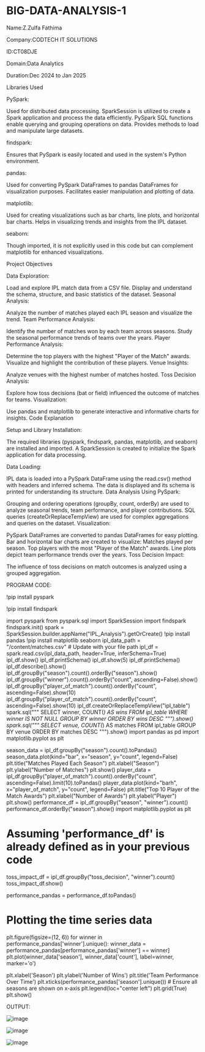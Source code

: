 # BIG-DATA-ANALYSIS-1


Name:Z.Zulfa Fathima

Company:CODTECH IT SOLUTIONS

ID:CT08DJE

Domain:Data Analytics

Duration:Dec 2024 to Jan 2025



Libraries Used

PySpark:

Used for distributed data processing.
SparkSession is utilized to create a Spark application and process the data efficiently.
PySpark SQL functions enable querying and grouping operations on data.
Provides methods to load and manipulate large datasets.

findspark:

Ensures that PySpark is easily located and used in the system's Python environment.

pandas:

Used for converting PySpark DataFrames to pandas DataFrames for visualization purposes.
Facilitates easier manipulation and plotting of data.

matplotlib:

Used for creating visualizations such as bar charts, line plots, and horizontal bar charts.
Helps in visualizing trends and insights from the IPL dataset.

seaborn:

Though imported, it is not explicitly used in this code but can complement matplotlib for enhanced visualizations.

Project Objectives

Data Exploration:

Load and explore IPL match data from a CSV file.
Display and understand the schema, structure, and basic statistics of the dataset.
Seasonal Analysis:

Analyze the number of matches played each IPL season and visualize the trend.
Team Performance Analysis:

Identify the number of matches won by each team across seasons.
Study the seasonal performance trends of teams over the years.
Player Performance Analysis:

Determine the top players with the highest "Player of the Match" awards.
Visualize and highlight the contribution of these players.
Venue Insights:

Analyze venues with the highest number of matches hosted.
Toss Decision Analysis:

Explore how toss decisions (bat or field) influenced the outcome of matches for teams.
Visualization:

Use pandas and matplotlib to generate interactive and informative charts for insights.
Code Explanation


Setup and Library Installation:

The required libraries (pyspark, findspark, pandas, matplotlib, and seaborn) are installed and imported.
A SparkSession is created to initialize the Spark application for data processing.

Data Loading:

IPL data is loaded into a PySpark DataFrame using the read.csv() method with headers and inferred schema.
The data is displayed and its schema is printed for understanding its structure.
Data Analysis Using PySpark:

Grouping and ordering operations (groupBy, count, orderBy) are used to analyze seasonal trends, team performance, and player contributions.
SQL queries (createOrReplaceTempView) are used for complex aggregations and queries on the dataset.
Visualization:

PySpark DataFrames are converted to pandas DataFrames for easy plotting.
Bar and horizontal bar charts are created to visualize:
Matches played per season.
Top players with the most "Player of the Match" awards.
Line plots depict team performance trends over the years.
Toss Decision Impact:

The influence of toss decisions on match outcomes is analyzed using a grouped aggregation.



PROGRAM CODE:


!pip install pyspark

!pip install findspark


import pyspark
from pyspark.sql import SparkSession
import findspark
findspark.init()
spark = SparkSession.builder.appName("IPL_Analysis").getOrCreate()
!pip install pandas
!pip install matplotlib seaborn
ipl_data_path = "/content/matches.csv"  # Update with your file path
ipl_df = spark.read.csv(ipl_data_path, header=True, inferSchema=True)
ipl_df.show()
ipl_df.printSchema()
ipl_df.show(5)
ipl_df.printSchema()
ipl_df.describe().show()
ipl_df.groupBy("season").count().orderBy("season").show()
ipl_df.groupBy("winner").count().orderBy("count", ascending=False).show()
ipl_df.groupBy("player_of_match").count().orderBy("count", ascending=False).show(10)
ipl_df.groupBy("player_of_match").count().orderBy("count", ascending=False).show(10)
ipl_df.createOrReplaceTempView("ipl_table")
spark.sql("""
    SELECT winner, COUNT(*) AS wins
    FROM ipl_table
    WHERE winner IS NOT NULL
    GROUP BY winner
    ORDER BY wins DESC
""").show()
spark.sql("""
    SELECT venue, COUNT(*) AS matches
    FROM ipl_table
    GROUP BY venue
    ORDER BY matches DESC
""").show()
import pandas as pd
import matplotlib.pyplot as plt

season_data = ipl_df.groupBy("season").count().toPandas()
season_data.plot(kind="bar", x="season", y="count", legend=False)
plt.title("Matches Played Each Season")
plt.xlabel("Season")
plt.ylabel("Number of Matches")
plt.show()
player_data = ipl_df.groupBy("player_of_match").count().orderBy("count", ascending=False).limit(10).toPandas()
player_data.plot(kind="barh", x="player_of_match", y="count", legend=False)
plt.title("Top 10 Player of the Match Awards")
plt.xlabel("Number of Awards")
plt.ylabel("Player")
plt.show()
performance_df = ipl_df.groupBy("season", "winner").count()
performance_df.orderBy("season").show()
import matplotlib.pyplot as plt

# Assuming 'performance_df' is already defined as in your previous code
toss_impact_df = ipl_df.groupBy("toss_decision", "winner").count()
toss_impact_df.show()

performance_pandas = performance_df.toPandas()

# Plotting the time series data
plt.figure(figsize=(12, 6))
for winner in performance_pandas['winner'].unique():
    winner_data = performance_pandas[performance_pandas['winner'] == winner]
    plt.plot(winner_data['season'], winner_data['count'], label=winner, marker='o')

plt.xlabel('Season')
plt.ylabel('Number of Wins')
plt.title('Team Performance Over Time')
plt.xticks(performance_pandas['season'].unique())  # Ensure all seasons are shown on x-axis
plt.legend(loc="center left")
plt.grid(True)
plt.show()


OUTPUT:

![image](https://github.com/user-attachments/assets/51991f45-eec0-4629-acda-cec59650f023)

![image](https://github.com/user-attachments/assets/c337c347-da91-4834-853c-bb8d98e35c47)

![image](https://github.com/user-attachments/assets/62c7d651-d5fd-4c10-ac7b-c630b755379a)
